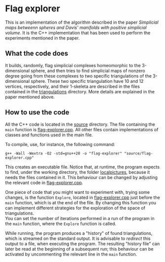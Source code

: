 # Flag explorer

This is an implementation of the algorithm described in the paper _Simplicial maps betweenn spheres and Davis' manifolds with positive simplicial volume_.
It is the C++ implementation that has been used to perform the experiments mentioned in the paper.



## What the code does

It builds, randomly, flag simplicial complexes homeomorphic to the 3-dimensional sphere, and then tries to find simplicial maps of nonzero degree going from these complexes to two specific triangulations of the 3-dimensional sphere.
These two specific triangulation have 10 and 12 vertices, respectively, and their 1-skeleta are described in the files contained in the [triangulations](triangulations/) directory.
More details are explained in the paper mentioned above.



## How to use the code

All the C++ code is located in the [source](source/) directory.
The file containing the `main` function is [flag-explorer.cpp](source/flag-explorer.cpp). All other files contain implementations of classes and functions used in the main file.

To compile, use, for instance, the following command:
```
g++ -Wall -Wextra -O2 -std=gnu++20 -o "flag-explorer" "source/flag-explorer.cpp"
```
This creates an executable file.
Notice that, at runtime, the program expects to find, under the working directory, the folder [localpictures](localpictures/), because it needs the files contained in it.
This behaviour can be changed by adjusting the relevant code in [flag-explorer.cpp](source/flag-explorer.cpp).

One piece of code that you might want to experiment with, trying some changes, is the function `Explore`, located in [flag-explorer.cpp](source/flag-explorer.cpp) just before the `main` function, which is at the end of the file.
By changing this function you can implement different strategies for the exploration of the space of triangulations.  
You can set the number of iterations performed in a run of the program in the `main` function, where the `Explore` function is called.

While running, the program produces a "history" of found triangulations, which is streamed on the standard output.
It is advisable to _redirect_ this output to a file, when executing the program.
The resulting "history file" can later be read at the beginning of a subsequent run; this behaviour can be activated by uncommenting the relevant line in the `main` function.

